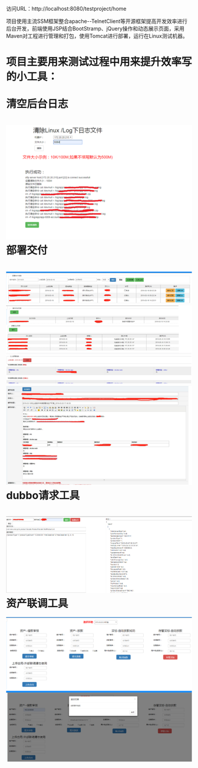 访问URL：http://localhost:8080/testproject/home

项目使用主流SSM框架整合apache--TelnetClient等开源框架提高开发效率进行后台开发，前端使用JSP结合BootStramp、jQuery操作和动态展示页面，采用Maven对工程进行管理和打包，使用Tomcat进行部署，运行在Linux测试机器。

项目主要用来测试过程中用来提升效率写的小工具：<br>
<br>
清空后台日志<br>
============
![image](https://github.com/luozhuwang/testproject/blob/master/src/main/webapp/image/clean.jpg)
部署交付<br>
============
![image](https://github.com/luozhuwang/testproject/blob/master/src/main/webapp/image/list.jpg)
![image](https://github.com/luozhuwang/testproject/blob/master/src/main/webapp/image/record.jpg)
![image](https://github.com/luozhuwang/testproject/blob/master/src/main/webapp/image/mail.jpg)
dubbo请求工具<br>
============
![image](https://github.com/luozhuwang/testproject/blob/master/src/main/webapp/image/dubbo.jpg)
资产联调工具<br>
============
![image](https://github.com/luozhuwang/testproject/blob/master/src/main/webapp/image/liantiao.jpg)
![image](https://github.com/luozhuwang/testproject/blob/master/src/main/webapp/image/liantiao-fangkuan.jpg)
